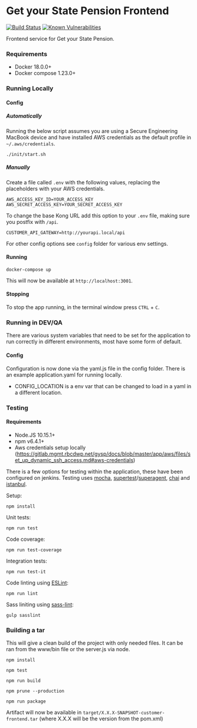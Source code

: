 # Get your State Pension Frontend
[![Build Status](https://travis-ci.org/dwp/gysp-customer-frontend.svg?branch=master)](https://travis-ci.org/dwp/gysp-customer-frontend) [![Known Vulnerabilities](https://snyk.io/test/github/dwp/gysp-customer-frontend/badge.svg)](https://snyk.io/test/github/dwp/gysp-customer-frontend)

Frontend service for Get your State Pension.

### Requirements

* Docker 18.0.0+
* Docker compose 1.23.0+

### Running Locally

#### Config

##### Automatically
Running the below script assumes you are using a Secure Engineering MacBook device and have installed AWS credentials as the default profile in `~/.aws/credentials`.

```
./init/start.sh
```

##### Manually

Create a file called `.env` with the following values, replacing the placeholders with your AWS credentials.

```
AWS_ACCESS_KEY_ID=YOUR_ACCESS_KEY
AWS_SECRET_ACCESS_KEY=YOUR_SECRET_ACCESS_KEY
```

To change the base Kong URL add this option to your `.env` file, making sure you postfix with `/api`.

```
CUSTOMER_API_GATEWAY=http://yourapi.local/api
```

For other config options see `config` folder for various env settings.

#### Running

```
docker-compose up
```

This will now be available at `http://localhost:3001`.

#### Stopping

To stop the app running, in the terminal window press `CTRL` + `C`.

### Running in DEV/QA

There are various system variables that need to be set for the application to run correctly in different environments, most have some form of default.

#### Config

Configuration is now done via the yaml.js file in the config folder. There is an example application.yaml for running locally.

- CONFIG_LOCATION is a env var that can be changed to load in a yaml in a different location.

### Testing

#### Requirements

* Node.JS 10.15.1+
* npm v6.4.1+
* Aws credentials setup locally (https://gitlab.mgmt.rbcdwp.net/gysp/docs/blob/master/app/aws/files/set_up_dynamic_ssh_access.md#aws-credentials)

There is a few options for testing within the application, these have been configured on jenkins. Testing uses [mocha](https://github.com/mochajs/mocha), [supertest](https://github.com/visionmedia/supertest)/[superagent](https://github.com/visionmedia/superagent), [chai](https://github.com/chaijs/chai) and [istanbul](https://gotwarlost.github.io/istanbul/).

Setup:
```
npm install
```

Unit tests:
```
npm run test
```

Code coverage:
```
npm run test-coverage
```

Integration tests:
```
npm run test-it
```

Code linting using [ESLint](https://github.com/eslint/eslint):
```
npm run lint
```

Sass liniting using [sass-lint](https://www.npmjs.com/package/sass-lint):
```
gulp sasslint
```

### Building a tar

This will give a clean build of the project with only needed files. It can be ran from the www/bin file or the server.js via node.

```
npm install

npm test

npm run build

npm prune --production

npm run package
```

Artifact will now be available in `target/X.X.X-SNAPSHOT-customer-frontend.tar` (where X.X.X will be the version from the pom.xml)
